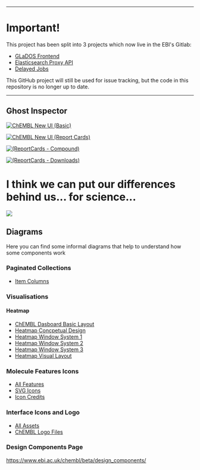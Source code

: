 ----

# Important!

This project has been split into 3 projects which now live in the EBI's Gitlab:

- [GLaDOS Frontend](https://gitlab.ebi.ac.uk/chembl/chembl/main-web-interface/glados-frontend-chembl-main-interface)
- [Elasticsearch Proxy API](https://gitlab.ebi.ac.uk/chembl/chembl/main-web-interface/elasticsearch-proxy-api)
- [Delayed Jobs](https://gitlab.ebi.ac.uk/chembl/chembl/delayed-jobs/delayed-jobs-api)

This GitHub project will still be used for issue tracking, but the code in this repository is no longer up to date.  

----

## Ghost Inspector

 [![ChEMBL New UI (Basic)](https://api.ghostinspector.com/v1/suites/5b59d19924a45131ae3c2a6a/status-badge
)](https://api.ghostinspector.com/v1/suites/5b59d19924a45131ae3c2a6a/status-badge
 "ChEMBL New UI (Basic)")
 
 [![ChEMBL New UI (Report Cards)](https://api.ghostinspector.com/v1/suites/5b5b1a1e24a45131ae42101a/status-badge
)](https://api.ghostinspector.com/v1/suites/5b5b1a1e24a45131ae42101a/status-badge
 "ChEMBL New UI (Report Cards)")
 
[![(ReportCards - Compound)](https://api.ghostinspector.com/v1/suites/5b717147f818e30945119296/status-badge
)](https://api.ghostinspector.com/v1/suites/5b717147f818e30945119296/status-badge
 "ReportCards - Compound")
 
 [![(ReportCards - Downloads)](https://api.ghostinspector.com/v1/suites/5c18be9ec4f77e2d97458162/status-badge
)](https://api.ghostinspector.com/v1/suites/5c18be9ec4f77e2d97458162/status-badge
 "ReportCards - Downloads")
 


# I think we can put our differences behind us... for science...
![](https://upload.wikimedia.org/wikipedia/en/b/bf/Glados.png)


## Diagrams

Here you can find some informal diagrams that help to understand how some components work

### Paginated Collections

* [Item Columns](https://docs.google.com/drawings/d/1RjgbMwToiI1m2rX-UM2QRy5_gBUk0iHZJ2frL5v6OIE/edit?usp=sharing)

### Visualisations

#### Heatmap

* [ChEMBL Dasboard Basic Layout](https://docs.google.com/drawings/d/1fLOw-IBkRmQct4tv9WeoRjWc8mQnrOj50PAZ6JE2w4o/edit?usp=sharing)
* [Heatmap Concpetual Design](https://docs.google.com/drawings/d/18dPoA2wI1q62aBWMOBYAVQ7TIza_Mbk28yxL6hK10nE/edit?usp=sharing)
* [Heatmap Window System 1](https://docs.google.com/drawings/d/1hbmanZRe6VHKpHCoCtPfcCM3Er8d4TCeveOz2Rm3QaI/edit?usp=sharing)
* [Heatmap Window System 2](https://docs.google.com/drawings/d/1XuJ9947pq0nkOBlixAWTiLaVRxN1mBYC--FUlDIXbyI/edit?usp=sharing)
* [Heatmap Window System 3](https://docs.google.com/drawings/d/1QoG5OPFewKQ5I2N3-My83hKKQOScM8_Lc5SRAD1D7zM/edit?usp=sharing)
* [Heatmap Visual Layout](https://docs.google.com/drawings/d/1_K7JTZDZYPw0i_hLy-ApYsNI264edBrJmoDetG2FgVw/edit?usp=sharing)

### Molecule Features Icons

* [All Features](https://drive.google.com/file/d/17t61ULFxI5OznryZTwzedBuaWOiC-qHz/view?usp=sharing)
* [SVG Icons](https://drive.google.com/open?id=1ZFjAxhsA_PrIgBLvGqbZT8ijofdUSuK2)
* [Icon Credits](https://sites.google.com/view/icon-credits/home)

### Interface Icons and Logo
* [All Assets](https://drive.google.com/open?id=1PZQz6a-AU_NAPyIr7Z010qVVI6u4inwV)
* [ChEMBL Logo Files](https://drive.google.com/open?id=1wScvQgSmJczsjYFF3Rr93xq6O2mZF7TQ)

### Design Components Page
https://www.ebi.ac.uk/chembl/beta/design_components/
